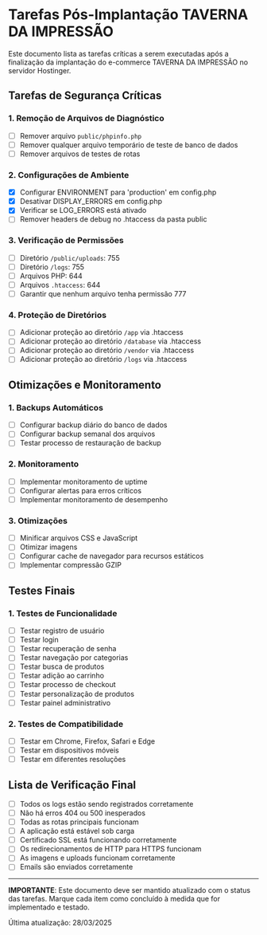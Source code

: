 # Tarefas Pós-Implantação TAVERNA DA IMPRESSÃO

Este documento lista as tarefas críticas a serem executadas após a finalização da implantação do e-commerce TAVERNA DA IMPRESSÃO no servidor Hostinger.

## Tarefas de Segurança Críticas

### 1. Remoção de Arquivos de Diagnóstico
- [ ] Remover arquivo `public/phpinfo.php` 
- [ ] Remover qualquer arquivo temporário de teste de banco de dados
- [ ] Remover arquivos de testes de rotas

### 2. Configurações de Ambiente
- [x] Configurar ENVIRONMENT para 'production' em config.php
- [x] Desativar DISPLAY_ERRORS em config.php
- [x] Verificar se LOG_ERRORS está ativado
- [ ] Remover headers de debug no .htaccess da pasta public

### 3. Verificação de Permissões
- [ ] Diretório `/public/uploads`: 755
- [ ] Diretório `/logs`: 755
- [ ] Arquivos PHP: 644
- [ ] Arquivos `.htaccess`: 644
- [ ] Garantir que nenhum arquivo tenha permissão 777

### 4. Proteção de Diretórios
- [ ] Adicionar proteção ao diretório `/app` via .htaccess
- [ ] Adicionar proteção ao diretório `/database` via .htaccess
- [ ] Adicionar proteção ao diretório `/vendor` via .htaccess
- [ ] Adicionar proteção ao diretório `/logs` via .htaccess

## Otimizações e Monitoramento

### 1. Backups Automáticos
- [ ] Configurar backup diário do banco de dados
- [ ] Configurar backup semanal dos arquivos
- [ ] Testar processo de restauração de backup

### 2. Monitoramento
- [ ] Implementar monitoramento de uptime
- [ ] Configurar alertas para erros críticos
- [ ] Implementar monitoramento de desempenho

### 3. Otimizações
- [ ] Minificar arquivos CSS e JavaScript
- [ ] Otimizar imagens
- [ ] Configurar cache de navegador para recursos estáticos
- [ ] Implementar compressão GZIP

## Testes Finais

### 1. Testes de Funcionalidade
- [ ] Testar registro de usuário
- [ ] Testar login
- [ ] Testar recuperação de senha
- [ ] Testar navegação por categorias
- [ ] Testar busca de produtos
- [ ] Testar adição ao carrinho
- [ ] Testar processo de checkout
- [ ] Testar personalização de produtos
- [ ] Testar painel administrativo

### 2. Testes de Compatibilidade
- [ ] Testar em Chrome, Firefox, Safari e Edge
- [ ] Testar em dispositivos móveis
- [ ] Testar em diferentes resoluções

## Lista de Verificação Final

- [ ] Todos os logs estão sendo registrados corretamente
- [ ] Não há erros 404 ou 500 inesperados
- [ ] Todas as rotas principais funcionam
- [ ] A aplicação está estável sob carga
- [ ] Certificado SSL está funcionando corretamente
- [ ] Os redirecionamentos de HTTP para HTTPS funcionam
- [ ] As imagens e uploads funcionam corretamente
- [ ] Emails são enviados corretamente

---

**IMPORTANTE**: Este documento deve ser mantido atualizado com o status das tarefas. Marque cada item como concluído à medida que for implementado e testado.

Última atualização: 28/03/2025
